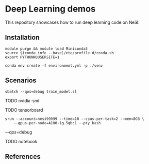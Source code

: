 # Deep Learning demos

This repository showcases how to run deep learning code on NeSI.


## Installation

```
module purge && module load Miniconda3
source $(conda info --base)/etc/profile.d/conda.sh
export PYTHONNOUSERSITE=1
```

```
conda env create -f environment.yml -p ./venv
```


## Scenarios

```
sbatch --qos=debug train_model.sl
```

TODO nvidia-smi

TODO tensorboard

```
srun --account=nesi99999 --time=10 --cpus-per-task=2 --mem=8GB \
    --gpus-per-node=A100-1g.5gb:1 --pty bash
```

--qos=debug

TODO notebook


## References

